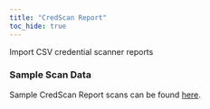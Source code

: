 ```yaml
---
title: "CredScan Report"
toc_hide: true
---
```

Import CSV credential scanner reports

### Sample Scan Data
Sample CredScan Report scans can be found [here](https://github.com/DefectDojo/django-DefectDojo/tree/master/unittests/scans/cred_scan).
